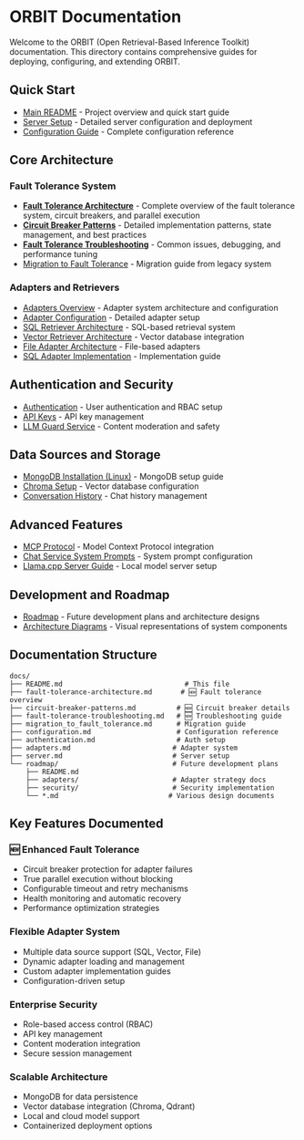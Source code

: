 # ORBIT Documentation

Welcome to the ORBIT (Open Retrieval-Based Inference Toolkit) documentation. This directory contains comprehensive guides for deploying, configuring, and extending ORBIT.

## Quick Start

- [Main README](../README.md) - Project overview and quick start guide
- [Server Setup](server.md) - Detailed server configuration and deployment
- [Configuration Guide](configuration.md) - Complete configuration reference

## Core Architecture

### Fault Tolerance System
- **[Fault Tolerance Architecture](fault-tolerance-architecture.md)** - Complete overview of the fault tolerance system, circuit breakers, and parallel execution
- **[Circuit Breaker Patterns](circuit-breaker-patterns.md)** - Detailed implementation patterns, state management, and best practices
- **[Fault Tolerance Troubleshooting](fault-tolerance-troubleshooting.md)** - Common issues, debugging, and performance tuning
- [Migration to Fault Tolerance](migration_to_fault_tolerance.md) - Migration guide from legacy system

### Adapters and Retrievers
- [Adapters Overview](adapters.md) - Adapter system architecture and configuration
- [Adapter Configuration](adapter-configuration.md) - Detailed adapter setup
- [SQL Retriever Architecture](sql-retriever-architecture.md) - SQL-based retrieval system
- [Vector Retriever Architecture](vector-retriever-architecture.md) - Vector database integration
- [File Adapter Architecture](file-adapter-architecture.md) - File-based adapters
- [SQL Adapter Implementation](sql-adapter-implementation.md) - Implementation guide

## Authentication and Security

- [Authentication](authentication.md) - User authentication and RBAC setup
- [API Keys](api-keys.md) - API key management
- [LLM Guard Service](llm-guard-service.md) - Content moderation and safety

## Data Sources and Storage

- [MongoDB Installation (Linux)](mongodb-installation-linux.md) - MongoDB setup guide
- [Chroma Setup](chroma-setup.md) - Vector database configuration
- [Conversation History](conversation_history.md) - Chat history management

## Advanced Features

- [MCP Protocol](mcp_protocol.md) - Model Context Protocol integration
- [Chat Service System Prompts](chat_service_system_prompts.md) - System prompt configuration
- [Llama.cpp Server Guide](llama-cpp-server-guide.md) - Local model server setup

## Development and Roadmap

- [Roadmap](roadmap/README.md) - Future development plans and architecture designs
- [Architecture Diagrams](images/) - Visual representations of system components

## Documentation Structure

```
docs/
├── README.md                              # This file
├── fault-tolerance-architecture.md       # 🆕 Fault tolerance overview
├── circuit-breaker-patterns.md          # 🆕 Circuit breaker details
├── fault-tolerance-troubleshooting.md   # 🆕 Troubleshooting guide
├── migration_to_fault_tolerance.md      # Migration guide
├── configuration.md                     # Configuration reference
├── authentication.md                    # Auth setup
├── adapters.md                         # Adapter system
├── server.md                           # Server setup
└── roadmap/                            # Future development plans
    ├── README.md
    ├── adapters/                       # Adapter strategy docs
    ├── security/                       # Security implementation
    └── *.md                           # Various design documents
```

## Key Features Documented

### 🆕 Enhanced Fault Tolerance
- Circuit breaker protection for adapter failures
- True parallel execution without blocking
- Configurable timeout and retry mechanisms
- Health monitoring and automatic recovery
- Performance optimization strategies

### Flexible Adapter System
- Multiple data source support (SQL, Vector, File)
- Dynamic adapter loading and management
- Custom adapter implementation guides
- Configuration-driven setup

### Enterprise Security
- Role-based access control (RBAC)
- API key management
- Content moderation integration
- Secure session management

### Scalable Architecture
- MongoDB for data persistence
- Vector database integration (Chroma, Qdrant)
- Local and cloud model support
- Containerized deployment options